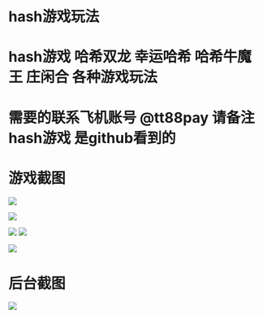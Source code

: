 
# hash游戏玩法
# hash游戏 哈希双龙 幸运哈希 哈希牛魔王 庄闲合 各种游戏玩法



# 需要的联系飞机账号 @tt88pay 请备注hash游戏 是github看到的




# 游戏截图

![](https://www.showdoc.com.cn/server/api/attachment/visitFile?sign=c75c3114d211a35fced1f0765a471f98)

![](https://www.showdoc.com.cn/server/api/attachment/visitFile?sign=d5b8ab29c93195107a330e057dd70a62)

![](https://www.showdoc.com.cn/server/api/attachment/visitFile?sign=03b95dedf066e0190cb4ee8b91df53f0)
![](https://www.showdoc.com.cn/server/api/attachment/visitFile?sign=03fcec59c55de45a70e9619a593a3eb1)


![](https://www.showdoc.com.cn/server/api/attachment/visitFile?sign=0b434c0d8d73a0a67b77a15d902e3f38)


# 后台截图 

![](https://www.showdoc.com.cn/server/api/attachment/visitFile?sign=3b1461d480208c64386baf7a1ae36495)

